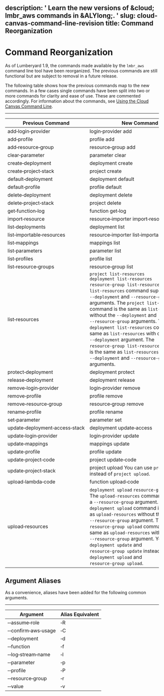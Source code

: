 description: ' Learn the new versions of &cloud; lmbr_aws commands in &ALYlong;. '
slug: cloud-canvas-command-line-revision
title: Command Reorganization
---
# Command Reorganization<a name="cloud-canvas-command-line-revision"></a>

As of Lumberyard 1\.9, the commands made available by the `lmbr_aws` command line tool have been reorganized\. The previous commands are still functional but are subject to removal in a future release\.

The following table shows how the previous commands map to the new commands\. In a few cases single commands have been split into two or more commands for clarity and ease of use\. These are commented accordingly\. For information about the commands, see [Using the Cloud Canvas Command Line](cloud-canvas-command-line.md)\.


****  

| Previous Command | New Command | 
| --- | --- | 
| add‑login‑provider | login‑provider add | 
| add‑profile | profile add | 
| add‑resource‑group | resource‑group add | 
| clear‑parameter | parameter clear | 
| create‑deployment | deployment create | 
| create‑project‑stack | project create | 
| default‑deployment | deployment default | 
| default‑profile | profile default | 
| delete‑deployment | deployment delete | 
| delete‑project‑stack | project delete | 
| get‑function‑log | function get‑log | 
| import‑resource | resource‑importer import‑resource | 
| list‑deployments | deployment list | 
| list‑importable‑resources | resource‑importer list‑importable‑resources | 
| list‑mappings | mappings list | 
| list‑parameters | parameter list | 
| list‑profiles | profile list | 
| list‑resource‑groups | resource‑group list | 
| list‑resources |  `project list‑resources` `deployment list‑resources` `resource‑group list‑resources` The `list‑resources` command supported `‑‑deployment` and `‑‑resource‑group` arguments\. The `project list‑resources` command is the same as `list‑resources` without the `‑‑deployment` and `‑‑resource‑group` arguments\. The `deployment list‑resources` command is the same as `list‑resources` with only the `‑‑deployment` argument\. The `resource‑group list‑resources` command is the same as `list‑resources` with both the `‑‑deployment` and `‑‑resource‑group` arguments\.  | 
| protect‑deployment | deployment protect | 
| release‑deployment | deployment release | 
| remove‑login‑provider | login‑provider remove | 
| remove‑profile | profile remove | 
| remove‑resource‑group | resource‑group remove | 
| rename‑profile | profile rename | 
| set‑parameter | parameter set | 
| update‑deployment‑access‑stack | deployment update‑access | 
| update‑login‑provider | login‑provider update | 
| update‑mappings | mappings update | 
| update‑profile | profile update | 
| update‑project‑code | project update‑code | 
| update‑project‑stack | project upload You can use `project update` instead of `project upload`\.  | 
| upload‑lambda‑code | function upload‑code | 
| upload‑resources |  `deployment upload` `resource‑group upload ` The `upload‑resources` command supported a `‑‑resource‑group` argument\. The `deployment upload` command is the same as `upload‑resources` without the `‑‑resource‑group` argument\. The `resource‑group upload` command is the same as `upload‑resources` with the `‑‑resource‑group` argument\. You can use `deployment update` and `resource‑group update` instead of `deployment upload` and `resource‑group upload`\.  | 

## Argument Aliases<a name="cloud-canvas-command-line-revision-option-aliases"></a>

As a convenience, aliases have been added for the following common arguments\.


****  

| Argument | Alias Equivalent | 
| --- | --- | 
| ‑‑assume‑role | ‑R | 
| ‑‑confirm‑aws‑usage | ‑C | 
| ‑‑deployment | ‑d | 
| ‑‑function | ‑f | 
| ‑‑log‑stream‑name | ‑l | 
| ‑‑parameter | ‑p  | 
| ‑‑profile | ‑P | 
| ‑‑resource‑group | ‑r | 
| ‑‑value | ‑v | 